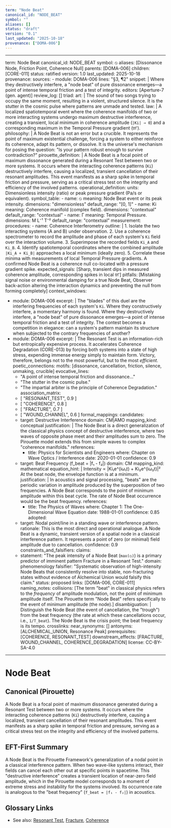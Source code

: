 ```yaml
---
term: "Node Beat"
canonical_id: "NODE_BEAT"
symbol: ""
aliases: []
status: "draft"
version: "0.1"
last_updated: "2025-10-18"
provenance: ["DOMA-006"]
---
```


---
term: Node Beat
canonical_id: NODE_BEAT
symbol: ⦸
aliases: [Dissonance Node, Friction Point, Coherence Null]
parents: [DOMA-006]
children: [CORE-011]
status: ratified
version: 1.0
last_updated: 2025-10-18
provenance:
  sources:
    - module: DOMA-006
      lines: "§3, ¶2"
      snippet: |
        Where they destructively interfere, a "node beat" of pure dissonance emerges—a point of intense temporal friction and a test of integrity.
  editors: [Aperture-7 (gen. agent)]
  review_log: []
triad:
  art: |
    The sound of two songs trying to occupy the same moment, resulting in a violent, structured silence. It is the stutter in the cosmic pulse where patterns are unmade and tested.
  law: |
    A localized spatiotemporal event where the coherence manifolds of two or more interacting systems undergo maximum destructive interference, creating a transient, local minimum in coherence amplitude (`|Ki| → 0`) and a corresponding maximum in the Temporal Pressure gradient (`∇Γ`).
  philosophy: |
    A Node Beat is not an error but a crucible. It represents the point of maximum existential challenge, forcing a system to either reinforce its coherence, adapt its pattern, or dissolve. It is the universe's mechanism for posing the question: "Is your pattern robust enough to survive contradiction?"
pirouette_definition: |
  A Node Beat is a focal point of maximum dissonance generated during a Resonant Test between two or more systems. It occurs where the interacting coherence patterns (`Ki`) destructively interfere, causing a localized, transient cancellation of their resonant amplitudes. This event manifests as a sharp spike in temporal friction and pressure, serving as a critical stress test on the integrity and efficiency of the involved patterns.
operational_definition:
  units: Dimensionless intensity (ratio) or peak pressure gradient (Pa/s or equivalent).
  symbol_table:
    - name: ⦸
      meaning: Node Beat event or its peak intensity.
      dimensions: "dimensionless"
      default_range: "[0, 1]"
    - name: Ki
      meaning: Coherence manifold (complex field).
      dimensions: "contextual"
      default_range: "contextual"
    - name: Γ
      meaning: Temporal Pressure.
      dimensions: M L⁻¹ T⁻²
      default_range: "contextual"
  measurement:
    procedures:
      - name: Coherence Interferometry
        outline: |
          1. Isolate the two interacting systems (A and B) under observation.
          2. Use a coherence spectrometer to record the amplitude and phase of each system's `Ki` field over the interaction volume.
          3. Superimpose the recorded fields `Ki_A` and `Ki_B`.
          4. Identify spatiotemporal coordinates where the combined amplitude `|Ki_A + Ki_B|` approaches a local minimum (ideally zero).
          5. Correlate these minima with measurements of local Temporal Pressure gradients. A confirmed Node Beat is a coherence null co-located with a pressure gradient spike.
        expected_signals: [Sharp, transient dips in measured coherence amplitude, corresponding spikes in local `∇Γ`]
        pitfalls: [Mistaking signal noise or environmental damping for a true Node Beat, Observer back-action altering the interaction dynamics and preventing the null from forming completely]
context_windows:
  - module: DOMA-006
    excerpt: |
      The "blades" of this duel are the interfering frequencies of each system's `Ki`. Where they constructively interfere, a momentary harmony is found. Where they destructively interfere, a "node beat" of pure dissonance emerges—a point of intense temporal friction and a test of integrity. The contest becomes a competition in elegance: can a system's pattern maintain its structure when subjected to the contrary frequencies of another?
  - module: DOMA-006
    excerpt: |
      The Resonant Test is an information-rich but entropically expensive process. It accelerates Coherence Degradation (CORE-013) by forcing both systems into a state of high stress, expending immense energy simply to maintain form. Victory, therefore, belongs not to the most powerful, but to the most *efficient*.
poetic_connections:
  motifs: [dissonance, cancellation, friction, silence, unmaking, crucible]
  evocative_lines:
    - "A point of intense temporal friction and dissonance..."
    - "The stutter in the cosmic pulse."
    - "The impartial arbiter is the principle of Coherence Degradation."
  association_matrix:
    - [ "RESONANT_TEST", 0.9 ]
    - [ "COHERENCE", 0.8 ]
    - [ "FRACTURE", 0.7 ]
    - [ "WOUND_CHANNEL", 0.6 ]
formal_mappings:
  candidates:
    - target: Destructive Interference
      domain: CM|AMO
      mapping_kind: conceptual
      justification: |
        The Node Beat is a direct generalization of the classical physics concept of destructive interference, where two waves of opposite phase meet and their amplitudes sum to zero. The Pirouette model extends this from simple waves to complex "coherence manifolds."
      references:
        - title: Physics for Scientists and Engineers
          where: Chapter on Wave Optics / Interference
          date: 2020-01-01
      confidence: 0.9
    - target: Beat Frequency (f_beat = |f₁ - f₂|)
      domain: CM
      mapping_kind: mathematical
      equation_hint: |
        Intensity ∝ |Ki₁e^(iω₁t) + Ki₂e^(iω₂t)|²
        At the beat node, the envelope function is at a minimum.
      justification: |
        In acoustics and signal processing, "beats" are the periodic variation in amplitude produced by the superposition of two frequencies. A Node Beat corresponds to the point of minimum amplitude within this beat cycle. The rate of Node Beat occurrence would be the beat frequency.
      references:
        - title: The Physics of Waves
          where: Chapter 1: The One-Dimensional Wave Equation
          date: 1988-01-01
      confidence: 0.85
  adopted:
    - target: Nodal point/line in a standing wave or interference pattern.
      rationale: This is the most direct and operational analogue. A Node Beat is a dynamic, transient version of a spatial node in a classical interference pattern. It represents a point of zero (or minimal) field amplitude due to cancellation.
      confidence: 0.9
constraints_and_falsifiers:
  claims:
    - statement: "The peak intensity of a Node Beat (`max(⦸)`) is a primary predictor of imminent pattern Fracture in a Resonant Test."
      domain: phenomenology
      falsifier: "Systematic observation of high-intensity Node Beats that consistently resolve into stable, non-fracturing states without evidence of Alchemical Union would falsify this claim."
      status: proposed
      links: [DOMA-006, CORE-011]
naming_notes:
  collisions: [The term "beat" in classical physics refers to the *frequency* of amplitude modulation, not the point of minimum amplitude itself. The Pirouette term "Node Beat" refers specifically to the event of minimum amplitude (the node).]
  disambiguation: |
    Distinguish the Node Beat (the event of cancellation, the "trough") from the beat frequency (the rate at which these cancellations occur, i.e., `1/T_beat`). The Node Beat is the crisis point; the beat frequency is its tempo.
crosslinks:
  near_synonyms: []
  antonyms: [ALCHEMICAL_UNION, Resonance Peak]
  prerequisites: [COHERENCE, RESONANT_TEST]
  downstream_effects: [FRACTURE, WOUND_CHANNEL, COHERENCE_DEGRADATION]
license: CC-BY-SA-4.0
---

# Node Beat

## Canonical (Pirouette)
A Node Beat is a focal point of maximum dissonance generated during a Resonant Test between two or more systems. It occurs where the interacting coherence patterns (`Ki`) destructively interfere, causing a localized, transient cancellation of their resonant amplitudes. This event manifests as a sharp spike in temporal friction and pressure, serving as a critical stress test on the integrity and efficiency of the involved patterns.

## EFT-First Summary
A Node Beat is the Pirouette Framework's generalization of a nodal point in a classical interference pattern. When two wave-like systems interact, their fields can cancel each other out at specific points in spacetime. This "destructive interference" creates a transient location of near-zero field amplitude, which in the Pirouette model corresponds to a moment of extreme stress and instability for the systems involved. Its occurrence rate is analogous to the "beat frequency" (`f_beat = |f₁ - f₂|`) in acoustics.

## Glossary Links
- See also: [Resonant Test](<...>), [Fracture](<...>), [Coherence](<...>)